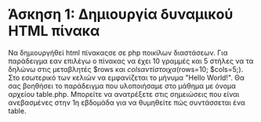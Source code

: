 # Άσκηση 1: Δημιουργία δυναμικού HTML πίνακα 
Να δημιουργήθεί  html πίνακαςσε σε php ποικίλων διαστάσεων. 
Για παράδειγμα εαν επιλέγω ο πίνακας να έχει 10 γραμμές και 5 
στήλες να τα δηλώνω στις μεταβλητές $rows και $cols 
αντίστοιχα ($rows=10; $cols=5;). Στο εσωτερικό των κελιών 
να εμφανίζεται το μήνυμα "Hello World!".  Θα σας βοηθήσει 
το παράδειγμα που υλοποιήσαμε στο μάθημα με όνομα αρχείου table.php. 
Μπορείτε να ανατρέξετε στις σημειώσεις που είναι ανεβασμένες 
στην 1η εβδομάδα για να θυμηθείτε πώς συντάσσεται ένα table.
